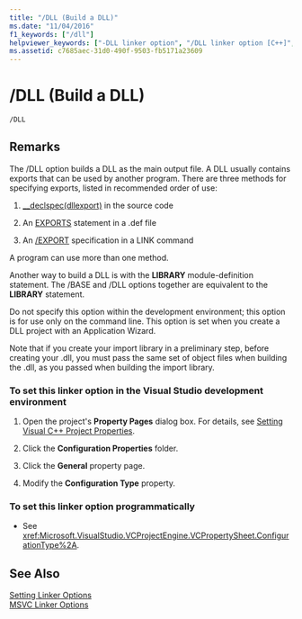 ```yaml
---
title: "/DLL (Build a DLL)"
ms.date: "11/04/2016"
f1_keywords: ["/dll"]
helpviewer_keywords: ["-DLL linker option", "/DLL linker option [C++]", "exporting DLLs [C++], specifying exports", "DLLs [C++], building", "DLL linker option [C++]"]
ms.assetid: c7685aec-31d0-490f-9503-fb5171a23609
---
```

# /DLL (Build a DLL)

```
/DLL
```

## Remarks

The /DLL option builds a DLL as the main output file. A DLL usually contains exports that can be used by another program. There are three methods for specifying exports, listed in recommended order of use:

1. [__declspec(dllexport)](../../cpp/dllexport-dllimport.md) in the source code

1. An [EXPORTS](exports.md) statement in a .def file

1. An [/EXPORT](export-exports-a-function.md) specification in a LINK command

A program can use more than one method.

Another way to build a DLL is with the **LIBRARY** module-definition statement. The /BASE and /DLL options together are equivalent to the **LIBRARY** statement.

Do not specify this option within the development environment; this option is for use only on the command line. This option is set when you create a DLL project with an Application Wizard.

Note that if you create your import library in a preliminary step, before creating your .dll, you must pass the same set of object files when building the .dll, as you passed when building the import library.

### To set this linker option in the Visual Studio development environment

1. Open the project's **Property Pages** dialog box. For details, see [Setting Visual C++ Project Properties](../working-with-project-properties.md).

1. Click the **Configuration Properties** folder.

1. Click the **General** property page.

1. Modify the **Configuration Type** property.

### To set this linker option programmatically

- See <xref:Microsoft.VisualStudio.VCProjectEngine.VCPropertySheet.ConfigurationType%2A>.

## See Also

[Setting Linker Options](linking.md)<br/>
[MSVC Linker Options](linker-options.md)